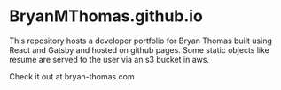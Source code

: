 # BryanMThomas.github.io

This repository hosts a developer portfolio for Bryan Thomas built using React and Gatsby and hosted on github pages. Some static objects like resume are served to the user via an s3 bucket in aws.

Check it out at bryan-thomas.com
